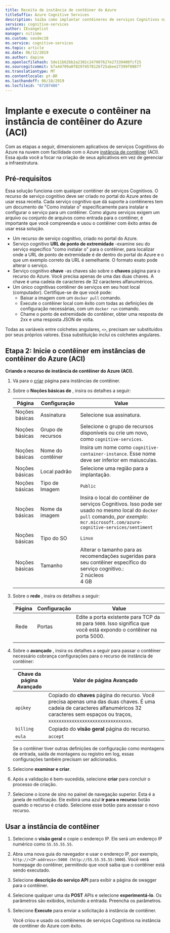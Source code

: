 ```yaml
---
title: Receita de instância de contêiner do Azure
titleSuffix: Azure Cognitive Services
description: Saiba como implantar contêineres de serviços Cognitivos na instância de contêiner do Azure
services: cognitive-services
author: IEvangelist
manager: nitinme
ms.custom: seodec18
ms.service: cognitive-services
ms.topic: article
ms.date: 06/12/2019
ms.author: dapine
ms.openlocfilehash: 5de11b62bb2a2302c247907627e27339400fcf25
ms.sourcegitcommit: b7a44709a0f82974578126f25abee27399f0887f
ms.translationtype: MT
ms.contentlocale: pt-BR
ms.lasthandoff: 06/18/2019
ms.locfileid: "67207486"
---
```

# <a name="deploy-and-run-container-on-azure-container-instance-aci"></a>Implante e execute o contêiner na instância de contêiner do Azure (ACI)

Com as etapas a seguir, dimensionem aplicativos de serviços Cognitivos do Azure na nuvem com facilidade com o Azure [instância de contêiner](https://docs.microsoft.com/azure/container-instances/) (ACI). Essa ajuda você a focar na criação de seus aplicativos em vez de gerenciar a infraestrutura.

## <a name="prerequisites"></a>Pré-requisitos

Essa solução funciona com qualquer contêiner de serviços Cognitivos. O recurso de serviço cognitivo deve ser criado no portal do Azure antes de usar essa receita. Cada serviço cognitivo que dá suporte a contêineres tem um documento de "Como instalar o" especificamente para instalar e configurar o serviço para um contêiner. Como alguns serviços exigem um arquivo ou conjunto de arquivos como entrada para o contêiner, é importante que você compreenda e usou o contêiner com êxito antes de usar essa solução.

* Um recurso de serviço cognitivo, criado no portal do Azure.
* Serviço cognitivo **URL de ponto de extremidade** -examine seu do serviço específico "como instalar o" para o contêiner, para localizar onde a URL de ponto de extremidade é de dentro do portal do Azure e o que um exemplo correto da URL é semelhante. O formato exato pode alterar o serviço.
* Serviço cognitivo **chave** -as chaves são sobre o **chaves** página para o recurso do Azure. Você precisa apenas de uma das duas chaves. A chave é uma cadeia de caracteres de 32 caracteres alfanuméricos.
* Um único cognitivas contêiner de serviços em seu host local (computador). Certifique-se de que você pode:
  * Baixar a imagem com um `docker pull` comando.
  * Execute o contêiner local com êxito com todas as definições de configuração necessárias, com um `docker run` comando.
  * Chame o ponto de extremidade do contêiner, obter uma resposta de 2xx e uma resposta JSON de volta.

Todas as variáveis entre colchetes angulares, `<>`, precisam ser substituídos por seus próprios valores. Essa substituição inclui os colchetes angulares.

## <a name="step-2-launch-your-container-on-azure-container-instances-aci"></a>Etapa 2: Inicie o contêiner em instâncias de contêiner do Azure (ACI)

**Criando o recurso de instância de contêiner do Azure (ACI).**

1. Vá para o [criar](https://ms.portal.azure.com/#create/Microsoft.ContainerInstances) página para instâncias de contêiner.

1. Sobre o **Noções básicas de** , insira os detalhes a seguir:

    |Página|Configuração|Value|
    |--|--|--|
    |Noções básicas|Assinatura|Selecione sua assinatura.|
    |Noções básicas|Grupo de recursos|Selecione o grupo de recursos disponíveis ou crie um novo, como `cognitive-services`.|
    |Noções básicas|Nome do contêiner|Insira um nome como `cognitive-container-instance`. Esse nome deve ser inferior em maiusculas.|
    |Noções básicas|Local padrão|Selecione uma região para a implantação.|
    |Noções básicas|Tipo de Imagem|`Public`|
    |Noções básicas|Nome da imagem|Insira o local do contêiner de serviços Cognitivos. Isso pode ser usado no mesmo local do `docker pull` comando, _por exemplo_: <br>`mcr.microsoft.com/azure-cognitive-services/sentiment`|
    |Noções básicas|Tipo do SO|`Linux`|
    |Noções básicas|Tamanho|Alterar o tamanho para as recomendações sugeridas para seu contêiner específico do serviço cognitivo.:<br>2 núcleos<br>4 GB
    ||||
  
1. Sobre o **rede** , insira os detalhes a seguir:

    |Página|Configuração|Value|
    |--|--|--|
    |Rede|Portas|Edite a porta existente para TCP da `80` para `5000`. Isso significa que você está expondo o contêiner na porta 5000.|
    ||||

1. Sobre o **avançado** , insira os detalhes a seguir para passar o contêiner necessário cobrança configurações para o recurso de instância de contêiner:

    |Chave da página Avançado|Valor de página Avançado|
    |--|--|
    |`apikey`|Copiado do **chaves** página do recurso. Você precisa apenas uma das duas chaves. É uma cadeia de caracteres alfanuméricos 32 caracteres sem espaços ou traços, `xxxxxxxxxxxxxxxxxxxxxxxxxxxxxxxx`.|
    |`billing`|Copiado do **visão geral** página do recurso. |
    |`eula`|`accept`|

    Se o contêiner tiver outras definições de configuração como montagens de entrada, saída de montagens ou registro em log, essas configurações também precisam ser adicionados.

1. Selecione **examinar e criar**.
1. Após a validação é bem-sucedida, selecione **criar** para concluir o processo de criação.
1. Selecione o ícone de sino no painel de navegação superior. Esta é a janela de notificação. Ele exibirá uma azul **ir para o recurso** botão quando o recurso é criado. Selecione esse botão para acessar o novo recurso.

## <a name="use-the-container-instance"></a>Usar a instância de contêiner

1. Selecione o **visão geral** e copie o endereço IP. Ele será um endereço IP numérico como `55.55.55.55`.
1. Abra uma nova guia do navegador e usar o endereço IP, por exemplo, `http://<IP-address>:5000 (http://55.55.55.55:5000`). Você verá homepage do contêiner, permitindo que você saiba que o contêiner está sendo executado.

1. Selecione **descrição do serviço API** para exibir a página de swagger para o contêiner.

1. Selecione qualquer uma da **POST** APIs e selecione **experimentá-lo**.  Os parâmetros são exibidos, incluindo a entrada. Preencha os parâmetros.

1. Selecione **Execute** para enviar a solicitação à instância de contêiner.

    Você criou e usado os contêineres de serviços Cognitivos na instância de contêiner do Azure com êxito.
